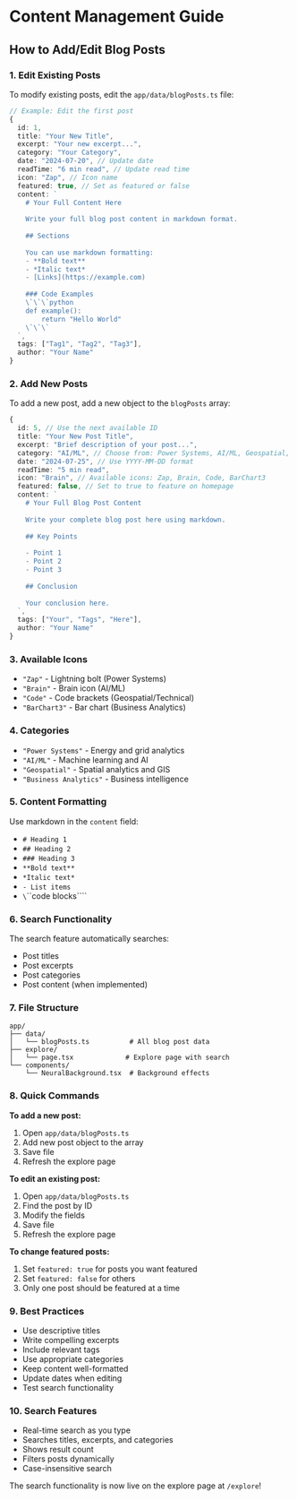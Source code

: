 # Content Management Guide

## How to Add/Edit Blog Posts

### 1. **Edit Existing Posts**
To modify existing posts, edit the `app/data/blogPosts.ts` file:

```typescript
// Example: Edit the first post
{
  id: 1,
  title: "Your New Title",
  excerpt: "Your new excerpt...",
  category: "Your Category",
  date: "2024-07-20", // Update date
  readTime: "6 min read", // Update read time
  icon: "Zap", // Icon name
  featured: true, // Set as featured or false
  content: `
    # Your Full Content Here
    
    Write your full blog post content in markdown format.
    
    ## Sections
    
    You can use markdown formatting:
    - **Bold text**
    - *Italic text*
    - [Links](https://example.com)
    
    ### Code Examples
    \`\`\`python
    def example():
        return "Hello World"
    \`\`\`
  `,
  tags: ["Tag1", "Tag2", "Tag3"],
  author: "Your Name"
}
```

### 2. **Add New Posts**
To add a new post, add a new object to the `blogPosts` array:

```typescript
{
  id: 5, // Use the next available ID
  title: "Your New Post Title",
  excerpt: "Brief description of your post...",
  category: "AI/ML", // Choose from: Power Systems, AI/ML, Geospatial, Business Analytics
  date: "2024-07-25", // Use YYYY-MM-DD format
  readTime: "5 min read",
  icon: "Brain", // Available icons: Zap, Brain, Code, BarChart3
  featured: false, // Set to true to feature on homepage
  content: `
    # Your Full Blog Post Content
    
    Write your complete blog post here using markdown.
    
    ## Key Points
    
    - Point 1
    - Point 2
    - Point 3
    
    ## Conclusion
    
    Your conclusion here.
  `,
  tags: ["Your", "Tags", "Here"],
  author: "Your Name"
}
```

### 3. **Available Icons**
- `"Zap"` - Lightning bolt (Power Systems)
- `"Brain"` - Brain icon (AI/ML)
- `"Code"` - Code brackets (Geospatial/Technical)
- `"BarChart3"` - Bar chart (Business Analytics)

### 4. **Categories**
- `"Power Systems"` - Energy and grid analytics
- `"AI/ML"` - Machine learning and AI
- `"Geospatial"` - Spatial analytics and GIS
- `"Business Analytics"` - Business intelligence

### 5. **Content Formatting**
Use markdown in the `content` field:
- `# Heading 1`
- `## Heading 2`
- `### Heading 3`
- `**Bold text**`
- `*Italic text*`
- `- List items`
- `\`\`\`code blocks\`\`\``

### 6. **Search Functionality**
The search feature automatically searches:
- Post titles
- Post excerpts
- Post categories
- Post content (when implemented)

### 7. **File Structure**
```
app/
├── data/
│   └── blogPosts.ts          # All blog post data
├── explore/
│   └── page.tsx             # Explore page with search
└── components/
    └── NeuralBackground.tsx  # Background effects
```

### 8. **Quick Commands**

**To add a new post:**
1. Open `app/data/blogPosts.ts`
2. Add new post object to the array
3. Save file
4. Refresh the explore page

**To edit an existing post:**
1. Open `app/data/blogPosts.ts`
2. Find the post by ID
3. Modify the fields
4. Save file
5. Refresh the explore page

**To change featured posts:**
1. Set `featured: true` for posts you want featured
2. Set `featured: false` for others
3. Only one post should be featured at a time

### 9. **Best Practices**
- Use descriptive titles
- Write compelling excerpts
- Include relevant tags
- Use appropriate categories
- Keep content well-formatted
- Update dates when editing
- Test search functionality

### 10. **Search Features**
- Real-time search as you type
- Searches titles, excerpts, and categories
- Shows result count
- Filters posts dynamically
- Case-insensitive search

The search functionality is now live on the explore page at `/explore`! 